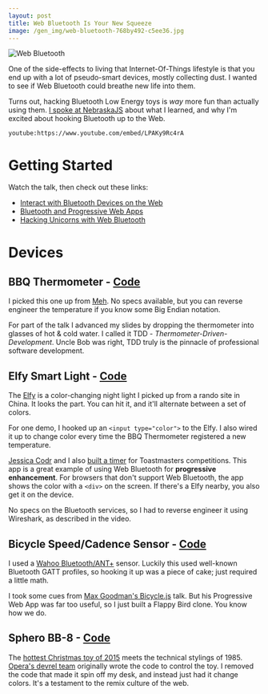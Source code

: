 ```yaml
---
layout: post
title: Web Bluetooth Is Your New Squeeze
image: /gen_img/web-bluetooth-768by492-c5ee36.jpg
---
```


![Web Bluetooth](/content/images/web-bluetooth.jpg)

One of the side-effects to living that Internet-Of-Things lifestyle is that you end up with a lot of pseudo-smart devices, mostly collecting dust.
I wanted to see if Web Bluetooth could breathe new life into them.

Turns out, hacking Bluetooth Low Energy toys is _way_ more fun than actually using them.
[I spoke at NebraskaJS](nebraskajs.com) about what I learned, and why I'm excited about hooking Bluetooth up to the Web.

`youtube:https://www.youtube.com/embed/LPAKy9Rc4rA`

# Getting Started

Watch the talk, then check out these links:

- [Interact with Bluetooth Devices on the Web](https://developers.google.com/web/updates/2015/07/interact-with-ble-devices-on-the-web)
- [Bluetooth and Progressive Web Apps](https://medium.com/@urish/start-building-with-web-bluetooth-and-progressive-web-apps-6534835959a6#.2pqsde5i8)
- [Hacking Unicorns with Web Bluetooth](https://www.contextis.com/resources/blog/hacking-unicorns-web-bluetooth/)

# Devices

## BBQ Thermometer - [Code](https://github.com/mattdsteele/web-bluetooth/blob/master/src/bt/bbq.js)

I picked this one up from [Meh](https://meh.com/deals/grill-right-bluetooth-bbq-thermometer-1).
No specs available, but you can reverse engineer the temperature if you know some Big Endian notation.

For part of the talk I advanced my slides by dropping the thermometer into glasses of hot & cold water.
I called it TDD - _Thermometer-Driven-Development_.
Uncle Bob was right, TDD truly is the pinnacle of professional software development.

## Elfy Smart Light - [Code](https://github.com/mattdsteele/web-bluetooth/blob/master/src/bt/elfy.js)

The [Elfy](https://web.archive.org/web/20170224201620/http://en.emie.com:80/emie-elfy-smart-light) is a color-changing night light I picked up from a rando site in China. It looks the part.
You can hit it, and it'll alternate between a set of colors.

For one demo, I hooked up an `<input type="color">` to the Elfy.
I also wired it up to change color every time the BBQ Thermometer registered a new temperature.

[Jessica Codr](https://twitter.com/jcake09) and I also [built a timer](https://github.com/JCake/toasty-timer) for Toastmasters competitions.
This app is a great example of using Web Bluetooth for **progressive enhancement**.
For browsers that don't support Web Bluetooth, the app shows the color with a `<div>` on the screen.
If there's a Elfy nearby, you also get it on the device.

No specs on the Bluetooth services, so I had to reverse engineer it using Wireshark, as described in the video.

## Bicycle Speed/Cadence Sensor - [Code](https://github.com/mattdsteele/web-bluetooth/blob/master/src/bt/cycling.js)

I used a [Wahoo Bluetooth/ANT+](http://www.wahoofitness.com/devices/wahoo-blue-sc-speed-and-cadence-sensor) sensor. Luckily this used well-known Bluetooth GATT profiles, so hooking it up was a piece of cake; just required a little math.

I took some cues from [Max Goodman's Bicycle.js](https://github.com/chromakode/bicyclejs-talk) talk.
But his Progressive Web App was far too useful, so I just built a Flappy Bird clone. You know how we do.

## Sphero BB-8 - [Code](https://github.com/mattdsteele/bb8-simon/blob/master/src/sphero-bb8.js)

The [hottest Christmas toy of 2015](http://www.sphero.com/starwars/bb8) meets the technical stylings of 1985.
[Opera's devrel team](https://github.com/operasoftware/bb8) originally wrote the code to control the toy.
I removed the code that made it spin off my desk, and instead just had it change colors.
It's a testament to the remix culture of the web.
